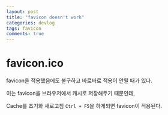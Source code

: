 ```yaml
---
layout: post
title: "favicon doesn't work"
categories: devlog
tags: favicon
comments: true
---
```


# favicon.ico

favicon을 적용했음에도 불구하고 바로바로 적용이 안될 때가 있다.

이는 favicon을 브라우저에서 캐시로 저장해두기 때문인데,

Cache를 초기화 새로고침 `Ctrl + F5`을 하게되면 favicon이 적용된다.
